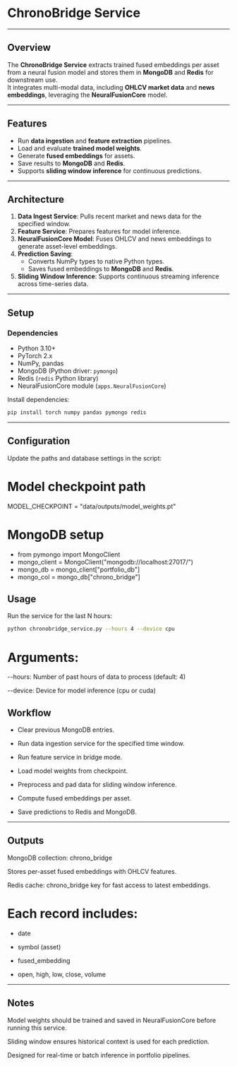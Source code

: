 # ChronoBridge Service

---

## Overview

The **ChronoBridge Service** extracts trained fused embeddings per asset from a neural fusion model and stores them in **MongoDB** and **Redis** for downstream use.  
It integrates multi-modal data, including **OHLCV market data** and **news embeddings**, leveraging the **NeuralFusionCore** model.

---

## Features

- Run **data ingestion** and **feature extraction** pipelines.
- Load and evaluate **trained model weights**.
- Generate **fused embeddings** for assets.
- Save results to **MongoDB** and **Redis**.
- Supports **sliding window inference** for continuous predictions.

---

## Architecture

1. **Data Ingest Service**: Pulls recent market and news data for the specified window.
2. **Feature Service**: Prepares features for model inference.
3. **NeuralFusionCore Model**: Fuses OHLCV and news embeddings to generate asset-level embeddings.
4. **Prediction Saving**:  
   - Converts NumPy types to native Python types.
   - Saves fused embeddings to **MongoDB** and **Redis**.
5. **Sliding Window Inference**: Supports continuous streaming inference across time-series data.

---

## Setup

### Dependencies

- Python 3.10+
- PyTorch 2.x
- NumPy, pandas
- MongoDB (Python driver: `pymongo`)
- Redis (`redis` Python library)
- NeuralFusionCore module (`apps.NeuralFusionCore`)

Install dependencies:

```bash
pip install torch numpy pandas pymongo redis
```
---

## Configuration

Update the paths and database settings in the script:

# Model checkpoint path
MODEL_CHECKPOINT = "data/outputs/model_weights.pt"

# MongoDB setup

- from pymongo import MongoClient
- mongo_client = MongoClient("mongodb://localhost:27017/")
- mongo_db = mongo_client["portfolio_db"]
- mongo_col = mongo_db["chrono_bridge"]

## Usage

Run the service for the last N hours:
```bash
python chronobridge_service.py --hours 4 --device cpu
```

# Arguments:

--hours: Number of past hours of data to process (default: 4)

--device: Device for model inference (cpu or cuda)


## Workflow

- Clear previous MongoDB entries.

- Run data ingestion service for the specified time window.

- Run feature service in bridge mode.

- Load model weights from checkpoint.

- Preprocess and pad data for sliding window inference.

- Compute fused embeddings per asset.

- Save predictions to Redis and MongoDB.

---

## Outputs

MongoDB collection: chrono_bridge

Stores per-asset fused embeddings with OHLCV features.

Redis cache: chrono_bridge key for fast access to latest embeddings.

# Each record includes:

* date

* symbol (asset)

* fused_embedding

* open, high, low, close, volume
---

## Notes

Model weights should be trained and saved in NeuralFusionCore before running this service.

Sliding window ensures historical context is used for each prediction.

Designed for real-time or batch inference in portfolio pipelines.